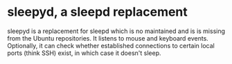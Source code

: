 # sleepyd, a sleepd replacement

sleepyd is a replacement for sleepd which is no maintained and is is missing from the Ubuntu repositories. It listens to mouse and keyboard events. Optionally, it can check whether established connections to certain local ports (think SSH) exist, in which case it doesn't sleep.
